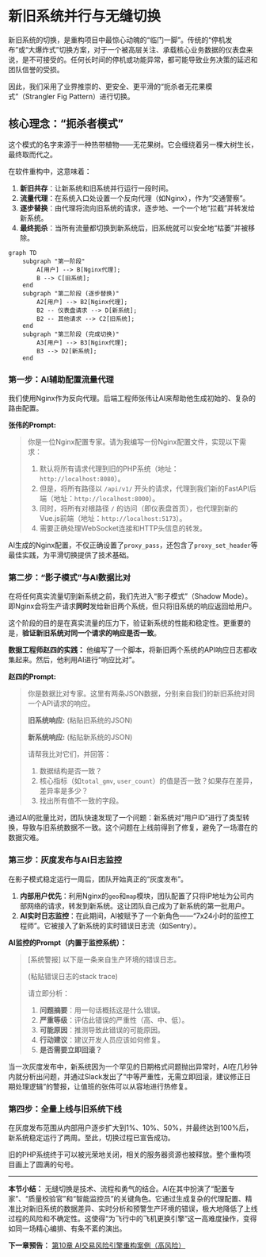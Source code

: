 # 新旧系统并行与无缝切换

新旧系统的切换，是重构项目中最惊心动魄的“临门一脚”。传统的“停机发布”或“大爆炸式”切换方案，对于一个被高层关注、承载核心业务数据的仪表盘来说，是不可接受的。任何长时间的停机或功能异常，都可能导致业务决策的延迟和团队信誉的受损。

因此，我们采用了业界推崇的、更安全、更平滑的“扼杀者无花果模式”（Strangler Fig Pattern）进行切换。

## 核心理念：“扼杀者模式”

这个模式的名字来源于一种热带植物——无花果树。它会缠绕着另一棵大树生长，最终取而代之。

在软件重构中，这意味着：
1.  **新旧共存**：让新系统和旧系统并行运行一段时间。
2.  **流量代理**：在系统入口处设置一个反向代理（如Nginx），作为“交通警察”。
3.  **逐步替换**：由代理将流向旧系统的请求，逐步地、一个一个地“拦截”并转发给新系统。
4.  **最终扼杀**：当所有流量都切换到新系统后，旧系统就可以安全地“枯萎”并被移除。

```mermaid
graph TD
    subgraph "第一阶段"
        A[用户] --> B[Nginx代理];
        B --> C[旧系统];
    end
    subgraph "第二阶段 (逐步替换)"
        A2[用户] --> B2[Nginx代理];
        B2 -- 仪表盘请求 --> D[新系统];
        B2 -- 其他请求 --> C2[旧系统];
    end
    subgraph "第三阶段 (完成切换)"
        A3[用户] --> B3[Nginx代理];
        B3 --> D2[新系统];
    end
```

### 第一步：AI辅助配置流量代理

我们使用Nginx作为反向代理。后端工程师张伟让AI来帮助他生成初始的、复杂的路由配置。

**张伟的Prompt:**
> 你是一位Nginx配置专家。请为我编写一份Nginx配置文件，实现以下需求：
>
> 1.  默认将所有请求代理到旧的PHP系统（地址：`http://localhost:8080`）。
> 2.  但是，将所有路径以 `/api/v1/` 开头的请求，代理到我们新的FastAPI后端（地址：`http://localhost:8000`）。
> 3.  同时，将所有对根路径 `/` 的访问（即仪表盘首页），也代理到新的Vue.js前端（地址：`http://localhost:5173`）。
> 4.  需要正确处理WebSocket连接和HTTP头信息的转发。

AI生成的Nginx配置，不仅正确设置了`proxy_pass`，还包含了`proxy_set_header`等最佳实践，为平滑切换提供了技术基础。

### 第二步：“影子模式”与AI数据比对

在将任何真实流量切到新系统之前，我们先进入“影子模式”（Shadow Mode）。即Nginx会将生产请求**同时**发给新旧两个系统，但只将旧系统的响应返回给用户。

这个阶段的目的是在真实流量的压力下，验证新系统的性能和稳定性。更重要的是，**验证新旧系统对同一个请求的响应是否一致**。

**数据工程师赵四的实践：**
他编写了一个脚本，将新旧两个系统的API响应日志都收集起来。然后，他利用AI进行“响应比对”。

**赵四的Prompt:**
> 你是数据比对专家。这里有两条JSON数据，分别来自我们的新旧系统对同一个API请求的响应。
>
> **旧系统响应:**
> (粘贴旧系统的JSON)
>
> **新系统响应:**
> (粘贴新系统的JSON)
>
> 请帮我比对它们，并回答：
> 1.  数据结构是否一致？
> 2.  核心指标（如`total_gmv`, `user_count`）的值是否一致？如果存在差异，差异率是多少？
> 3.  找出所有值不一致的字段。

通过AI的批量比对，团队快速发现了一个问题：新系统对“用户ID”进行了类型转换，导致与旧系统数据不一致。这个问题在上线前得到了修复，避免了一场潜在的数据灾难。

### 第三步：灰度发布与AI日志监控

在影子模式稳定运行一周后，团队开始真正的“灰度发布”。

1.  **内部用户优先**：利用Nginx的`geo`和`map`模块，团队配置了只将IP地址为公司内部网络的请求，转发到新系统。这让团队自己成为了新系统的第一批用户。
2.  **AI实时日志监控**：在此期间，AI被赋予了一个新角色——“7x24小时的监控工程师”。它被接入了新系统的实时错误日志流（如Sentry）。

**AI监控的Prompt（内置于监控系统）：**
> [系统警报] 以下是一条来自生产环境的错误日志。
>
> (粘贴错误日志的stack trace)
>
> 请立即分析：
> 1.  **问题摘要**：用一句话概括这是什么错误。
> 2.  **严重等级**：评估此错误的严重性（高、中、低）。
> 3.  **可能原因**：推测导致此错误的可能原因。
> 4.  **行动建议**：建议开发人员应该如何修复。
> 5.  **是否需要立即回滚？**

当一次灰度发布中，新系统因为一个罕见的日期格式问题抛出异常时，AI在几秒钟内就分析出问题，并通过Slack发出了“中等严重性，无需立即回滚，建议修正日期处理逻辑”的警报，让值班的张伟可以从容地进行热修复。

### 第四步：全量上线与旧系统下线

在灰度发布范围从内部用户逐步扩大到1%、10%、50%，并最终达到100%后，新系统稳定运行了两周。至此，切换过程已宣告成功。

旧的PHP系统终于可以被光荣地关闭，相关的服务器资源也被释放。整个重构项目画上了圆满的句号。

---

**本节小结：** 无缝切换是技术、流程和勇气的结合。AI在其中扮演了“配置专家”、“质量校验官”和“智能监控员”的关键角色。它通过生成复杂的代理配置、精准比对新旧系统的数据差异、实时分析和预警生产环境的错误，极大地降低了上线过程的风险和不确定性。这使得“为飞行中的飞机更换引擎”这一高难度操作，变得如同一场精心编排、有条不紊的演出。

**下一章预告：** [第10章 AI交易风险引擎重构案例（高风险）](part4/chapter10.md)